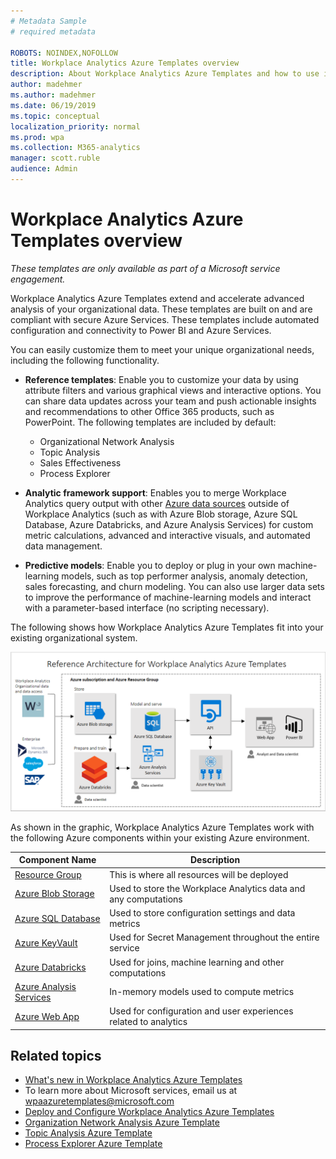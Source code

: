 ```yaml
---
# Metadata Sample
# required metadata

ROBOTS: NOINDEX,NOFOLLOW
title: Workplace Analytics Azure Templates overview
description: About Workplace Analytics Azure Templates and how to use it for advanced data analysis
author: madehmer
ms.author: madehmer
ms.date: 06/19/2019
ms.topic: conceptual
localization_priority: normal 
ms.prod: wpa
ms.collection: M365-analytics
manager: scott.ruble
audience: Admin
---
```

# Workplace Analytics Azure Templates overview

_These templates are only available as part of a Microsoft service engagement._

Workplace Analytics Azure Templates extend and accelerate advanced analysis of your organizational data. These templates are built on and are compliant with secure Azure Services. These templates include automated configuration and connectivity to Power BI and Azure Services.

You can easily customize them to meet your unique organizational needs, including the following functionality.

* **Reference templates**: Enable you to customize your data by using attribute filters and various graphical views and interactive options. You can share data updates across your team and push actionable insights and recommendations to other Office 365 products, such as PowerPoint. The following templates are included by default:

  * Organizational Network Analysis
  * Topic Analysis
  * Sales Effectiveness
  * Process Explorer

* **Analytic framework support**: Enables you to merge Workplace Analytics query output with other [Azure data sources](https://docs.microsoft.com/azure/index) outside of Workplace Analytics (such as with Azure Blob storage, Azure SQL Database, Azure Databricks, and Azure Analysis Services) for custom metric calculations, advanced and interactive visuals, and automated data management.

* **Predictive models**: Enable you to deploy or plug in your own machine-learning models, such as top performer analysis, anomaly detection, sales forecasting, and churn modeling. You can also use larger data sets to improve the performance of machine-learning models and interact with a parameter-based interface (no scripting necessary).

The following shows how Workplace Analytics Azure Templates fit into your existing organizational system.

![Workplace Analytics Azure Templates architecture](./images/azure-templates-architecture.png)

As shown in the graphic, Workplace Analytics Azure Templates work with the following Azure components within your existing Azure environment.

|Component Name |Description |
|--------------|---------------------|
|[Resource Group](https://docs.microsoft.com/azure/azure-resource-manager/resource-group-overview#resource-groups) |This is where all resources will be deployed |
|[Azure Blob Storage](https://docs.microsoft.com/azure/storage/blobs/storage-blobs-introduction) |Used to store the Workplace Analytics data and any computations |
|[Azure SQL Database](https://docs.microsoft.com/azure/sql-database/) |Used to store configuration settings and data metrics |
|[Azure KeyVault](https://docs.microsoft.com/azure/key-vault/key-vault-whatis) |Used for Secret Management throughout the entire service |
|[Azure Databricks](https://docs.microsoft.com/azure/azure-databricks/) |Used for joins, machine learning and other computations |
|[Azure Analysis Services](https://docs.microsoft.com/azure/analysis-services/) |In-memory models used to compute metrics |
|[Azure Web App](https://docs.microsoft.com/azure/app-service/) |Used for configuration and user experiences related to analytics |

## Related topics

* [What's new in Workplace Analytics Azure Templates](./release-notes.md)
* To learn more about Microsoft services, email us at wpaazuretemplates@microsoft.com
* [Deploy and Configure Workplace Analytics Azure Templates](./deploy-configure.md)
* [Organization Network Analysis Azure Template](./organization-network-analysis.md)
* [Topic Analysis Azure Template](./topic-analysis.md)
* [Process Explorer Azure Template](./process-explorer.md)
